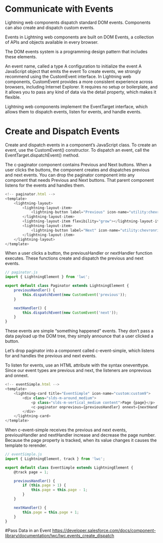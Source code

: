 # Communicate with Events
Lightning web components dispatch standard DOM events.
Components can also create and dispatch custom events. 

Events in Lightning web components are built on DOM Events, a collection of APIs and objects available in every browser.

The DOM events system is a programming design pattern that includes these elements.

An event name, called a type
A configuration to initialize the event
A JavaScript object that emits the event
To create events, we strongly recommend using the CustomEvent interface. In Lightning web components, CustomEvent provides a more consistent experience across browsers, including Internet Explorer. It requires no setup or boilerplate, and it allows you to pass any kind of data via the detail property, which makes it flexible.

Lightning web components implement the EventTarget interface, which allows them to dispatch events, listen for events, and handle events.

# Create and Dispatch Events
Create and dispatch events in a component’s JavaScript class. To create an event, use the CustomEvent() constructor. To dispatch an event, call the EventTarget.dispatchEvent() method.

The c-paginator component contains Previous and Next buttons. When a user clicks the buttons, the component creates and dispatches previous and next events. You can drop the paginator component into any component that needs Previous and Next buttons. That parent component listens for the events and handles them.

```Javascript
<!-- paginator.html -->
<template>
    <lightning-layout>
        <lightning-layout-item>
            <lightning-button label="Previous" icon-name="utility:chevronleft" onclick={previousHandler}></lightning-button>
        </lightning-layout-item>
        <lightning-layout-item flexibility="grow"></lightning-layout-item>
        <lightning-layout-item>
            <lightning-button label="Next" icon-name="utility:chevronright" icon-position="right" onclick={nextHandler}></lightning-button>
        </lightning-layout-item>
    </lightning-layout>
</template>
```
When a user clicks a button, the previousHandler or nextHandler function executes. These functions create and dispatch the previous and next events.

```javascript
// paginator.js
import { LightningElement } from 'lwc';

export default class Paginator extends LightningElement {
    previousHandler() {
        this.dispatchEvent(new CustomEvent('previous'));
    }

    nextHandler() {
        this.dispatchEvent(new CustomEvent('next'));
    }
}
```
These events are simple “something happened” events. They don’t pass a data payload up the DOM tree, they simply announce that a user clicked a button.

Let’s drop paginator into a component called c-event-simple, which listens for and handles the previous and next events.

To listen for events, use an HTML attribute with the syntax oneventtype. Since our event types are previous and next, the listeners are onprevious and onnext.
```javascript
<!-- eventSimple.html -->
<template>
    <lightning-card title="EventSimple" icon-name="custom:custom9">
        <div class="slds-m-around_medium">
            <p class="slds-m-vertical_medium content">Page {page}</p>
            <c-paginator onprevious={previousHandler} onnext={nextHandler}></c-paginator>
        </div>
    </lightning-card>
</template>
```
When c-event-simple receives the previous and next events, previousHandler and nextHandler increase and decrease the page number. Because the page property is tracked, when its value changes it causes the template to rerender.
```javascript
// eventSimple.js
import { LightningElement, track } from 'lwc';

export default class EventSimple extends LightningElement {
    @track page = 1;

    previousHandler() {
        if (this.page > 1) {
            this.page = this.page - 1;
        }
    }

    nextHandler() {
        this.page = this.page + 1;
    }
}
```
#Pass Data in an Event
https://developer.salesforce.com/docs/component-library/documentation/lwc/lwc.events_create_dispatch


